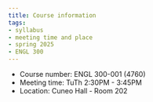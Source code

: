 ```yaml
---
title: Course information
tags:
- syllabus
- meeting time and place
- spring 2025
- ENGL 300
---
```

- Course number: ENGL 300-001 (4760)
- Meeting time: TuTh 2:30PM - 3:45PM
- Location: Cuneo Hall - Room 202
